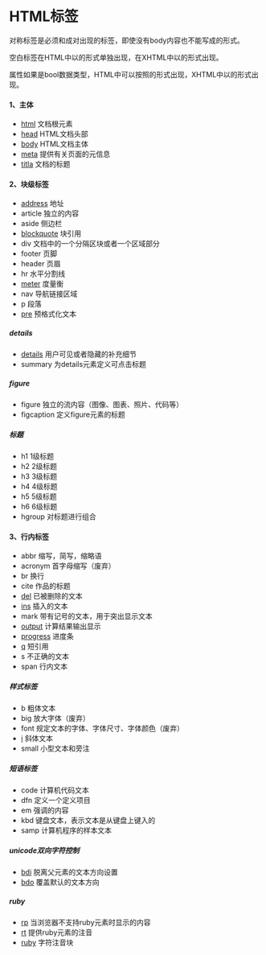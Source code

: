 # HTML标签

对称标签是必须<tag>和</tag>成对出现的标签，即使没有body内容也不能写成<tag/>的形式。

空白标签在HTML中以<tag>的形式单独出现，在XHTML中以<tag/>的形式出现。

属性如果是bool数据类型，HTML中可以按照<tag attr>的形式出现，XHTML中以<tag attr="attr">的形式出现。

#### 1、主体
- [html](html.md)	文档根元素
- [head](head.md)	HTML文档头部
- [body](body.md)	HTML文档主体
- [meta](meta.md)	提供有关页面的元信息
- [titla](title.md)	文档的标题

#### 2、块级标签
- [address](address.md)	地址
- article	独立的内容
- aside	侧边栏
- [blockquote](blockquote.md)	块引用
- div	文档中的一个分隔区块或者一个区域部分
- footer	页脚
- header	页眉
- hr	水平分割线
- [meter](meter.md)	度量衡
- nav	导航链接区域	
- p	段落	
- [pre](pre.md)	预格式化文本

##### details
- [details](details.md)	用户可见或者隐藏的补充细节
- summary	为details元素定义可点击标题

##### figure
- figure	独立的流内容（图像、图表、照片、代码等）
- figcaption	定义figure元素的标题

##### 标题
- h1	1级标题
- h2	2级标题
- h3	3级标题
- h4	4级标题
- h5	5级标题
- h6	6级标题
- hgroup	对标题进行组合

#### 3、行内标签
- abbr	缩写，简写，缩略语
- acronym	首字母缩写（废弃）
- br	换行
- cite	作品的标题
- [del](del.md)	已被删除的文本
- [ins](ins.md)	插入的文本
- mark	带有记号的文本，用于突出显示文本
- [output](output.md)	计算结果输出显示
- [progress](progress.md)	进度条
- [q](q.md)	短引用
- s	不正确的文本
- span	行内文本

##### 样式标签
- b	粗体文本
- big	放大字体（废弃）
- font	规定文本的字体、字体尺寸、字体颜色（废弃）
- [i](i.md)	斜体文本
- small	小型文本和旁注

##### 短语标签
- code	计算机代码文本
- dfn	定义一个定义项目
- em	强调的内容
- kbd	键盘文本，表示文本是从键盘上键入的
- samp	计算机程序的样本文本

##### unicode双向字符控制
- [bdi](bdi.md)	脱离父元素的文本方向设置
- [bdo](bdo.md)	覆盖默认的文本方向

##### ruby
- [rp](rp.md)	当浏览器不支持ruby元素时显示的内容
- [rt](rt.md)	提供ruby元素的注音
- [ruby](ruby.md)	字符注音块